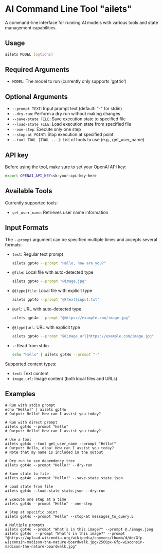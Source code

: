 # AI Command Line Tool "ailets"

A command-line interface for running AI models with various tools and state management capabilities.

## Usage

```bash
ailets MODEL [options]
```

## Required Arguments

- `MODEL`: The model to run (currently only supports 'gpt4o')

## Optional Arguments

- `--prompt TEXT`: Input prompt text (default: "-" for stdin)
- `--dry-run`: Perform a dry run without making changes
- `--save-state FILE`: Save execution state to specified file
- `--load-state FILE`: Load execution state from specified file
- `--one-step`: Execute only one step
- `--stop-at POINT`: Stop execution at specified point
- `--tool TOOL [TOOL ...]`: List of tools to use (e.g., get_user_name)

## API key

Before using the tool, make sure to set your OpenAI API key:

```bash
export OPENAI_API_KEY=sk-your-api-key-here
```

## Available Tools

Currently supported tools:
- `get_user_name`: Retrieves user name information

## Input Formats

The `--prompt` argument can be specified multiple times and accepts several formats:

- `text`: Regular text prompt
  ```bash
  ailets gpt4o --prompt "Hello, how are you?"
  ```

- `@file`: Local file with auto-detected type
  ```bash
  ailets gpt4o --prompt "@image.jpg"
  ```

- `@{type}file`: Local file with explicit type
  ```bash
  ailets gpt4o --prompt "@{text}input.txt"
  ```

- `@url`: URL with auto-detected type
  ```bash
  ailets gpt4o --prompt "@https://example.com/image.jpg"
  ```

- `@{type}url`: URL with explicit type
  ```bash
  ailets gpt4o --prompt "@{image_url}https://example.com/image.jpg"
  ```

- `-`: Read from stdin
  ```bash
  echo "Hello" | ailets gpt4o --prompt "-"
  ```

Supported content types:
- `text`: Text content
- `image_url`: Image content (both local files and URLs)

## Examples

```base
# Run with stdin prompt
echo "Hello!" | ailets gpt4o
# Output: Hello! How can I assist you today?
 
# Run with direct prompt
ailets gpt4o --prompt "hello"
# Output: Hello! How can I assist you today?

# Use a tool
ailets gpt4o --tool get_user_name --prompt "Hello!"
# Output: Hello, olpa! How can I assist you today?
# Note that my name is included in the output

# Dry run to see dependency tree
ailets gpt4o --prompt "Hello!" --dry-run

# Save state to file
ailets gpt4o --prompt "Hello!" --save-state state.json

# Load state from file
ailets gpt4o --load-state state.json --dry-run

# Execute one step at a time
ailets gpt4o --prompt "Hello" --one-step

# Stop at specific point
ailets gpt4o --prompt "Hello" --stop-at messages_to_query.5

# Multiple prompts
ailets gpt4o --prompt "What’s in this image?" --prompt @./image.jpeg
ailets gpt4o  --prompt "What’s in this image?" --prompt "@https://upload.wikimedia.org/wikipedia/commons/thumb/d/dd/Gfp-wisconsin-madison-the-nature-boardwalk.jpg/2560px-Gfp-wisconsin-madison-the-nature-boardwalk.jpg"
```
